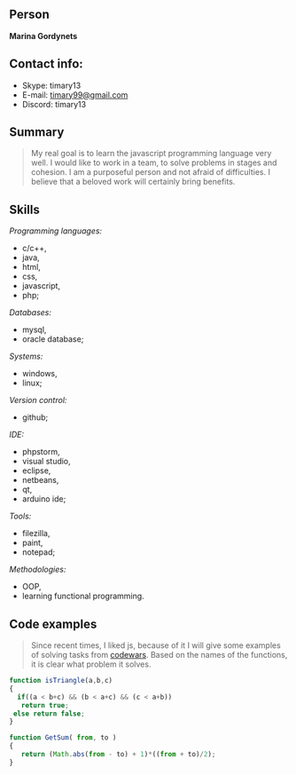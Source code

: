 ## Person
**Marina Gordynets**

## Contact info:
* Skype: timary13
* E-mail: [timary99@gmail.com](timary99@gmail.com)
* Discord: timary13

## Summary
> My real goal is to learn the javascript programming language very well. I would like to work in a team, to solve problems in stages and cohesion. I am a purposeful person and not afraid of difficulties. I believe that a beloved work will certainly bring benefits.

## Skills
*Programming languages:*
- c/c++, 
- java, 
- html, 
- css, 
- javascript, 
- php;

*Databases:* 
- mysql, 
- oracle database;

*Systems:* 
- windows, 
- linux;

*Version control:* 
- github;

*IDE:* 
- phpstorm, 
- visual studio, 
- eclipse, 
- netbeans, 
- qt, 
- arduino ide;

*Tools:* 
- filezilla, 
- paint, 
- notepad;

*Methodologies:* 
- OOP, 
- learning functional programming.

## Code examples
> Since recent times, I liked js, because of it I will give some examples of solving tasks from [codewars]( https://www.codewars.com). Based on the names of the functions, it is clear what problem it solves.

```javascript
function isTriangle(a,b,c)
{
  if((a < b+c) && (b < a+c) && (c < a+b))
   return true;
 else return false;
}
```

```javascript
function GetSum( from, to )
{
   return (Math.abs(from - to) + 1)*((from + to)/2);
}
```



